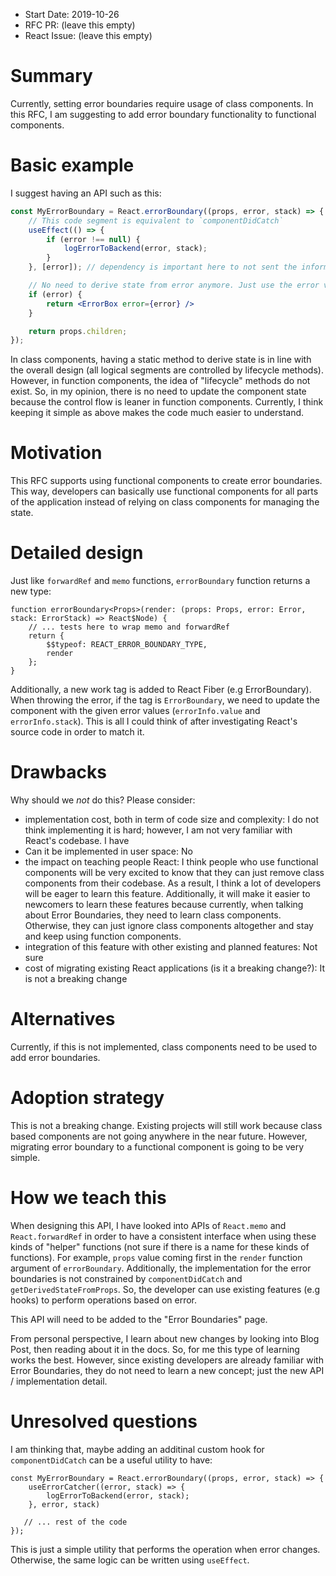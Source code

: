 - Start Date: 2019-10-26
- RFC PR: (leave this empty)
- React Issue: (leave this empty)

# Summary

Currently, setting error boundaries require usage of class components. In this RFC, I am suggesting to add error boundary functionality to functional components.

# Basic example

I suggest having an API such as this:

```jsx
const MyErrorBoundary = React.errorBoundary((props, error, stack) => {
    // This code segment is equivalent to `componentDidCatch`
    useEffect(() => {
        if (error !== null) {
            logErrorToBackend(error, stack);
        }
    }, [error]); // dependency is important here to not sent the information on every render

    // No need to derive state from error anymore. Just use the error value to do whatever you want
    if (error) {
        return <ErrorBox error={error} />
    }

    return props.children;
});
```

In class components, having a static method to derive state is in line with the overall design (all logical segments are controlled by lifecycle methods). However, in function components, the idea of "lifecycle" methods do not exist. So, in my opinion, there is no need to update the component state because the control flow is leaner in function components. Currently, I think keeping it simple as above makes the code much easier to understand. 

# Motivation

This RFC supports using functional components to create error boundaries. This way, developers can basically use functional components for all parts of the application instead of relying on class components for managing the state.

# Detailed design

Just like `forwardRef` and `memo` functions, `errorBoundary` function returns a new type:

```
function errorBoundary<Props>(render: (props: Props, error: Error, stack: ErrorStack) => React$Node) {
    // ... tests here to wrap memo and forwardRef
    return {
        $$typeof: REACT_ERROR_BOUNDARY_TYPE,
        render
    };
}
```

Additionally, a new work tag is added to React Fiber (e.g ErrorBoundary). When throwing the error, if the tag is `ErrorBoundary`, we need to update the component with the given error values (`errorInfo.value` and `errorInfo.stack`). This is all I could think of after investigating React's source code in order to match it.

# Drawbacks

Why should we *not* do this? Please consider:

- implementation cost, both in term of code size and complexity: I do not think implementing it is hard; however, I am not very familiar with React's codebase. I have 
- Can it be implemented in user space: No
- the impact on teaching people React: I think people who use functional components will be very excited to know that they can just remove class components from their codebase. As a result, I think a lot of developers will be eager to learn this feature. Additionally, it will make it easier to newcomers to learn these features because currently, when talking about Error Boundaries, they need to learn class components. Otherwise, they can just ignore class components altogether and stay and keep using function components.
- integration of this feature with other existing and planned features: Not sure
- cost of migrating existing React applications (is it a breaking change?): It is not a breaking change

# Alternatives

Currently, if this is not implemented, class components need to be used to add error boundaries.

# Adoption strategy

This is not a breaking change. Existing projects will still work because class based components are not going anywhere in the near future. However, migrating error boundary to a functional component is going to be very simple. 

# How we teach this

When designing this API, I have looked into APIs of `React.memo` and `React.forwardRef` in order to have a consistent interface when using these kinds of "helper" functions (not sure if there is a name for these kinds of functions). For example, `props` value coming first in the `render` function argument of `errorBoundary`. Additionally, the implementation for the error boundaries is not constrained by `componentDidCatch` and `getDerivedStateFromProps`. So, the developer can use existing features (e.g hooks) to perform operations based on error.

This API will need to be added to the "Error Boundaries" page.

From personal perspective, I learn about new changes by looking into Blog Post, then reading about it in the docs. So, for me this type of learning works the best. However, since existing developers are already familiar with Error Boundaries, they do not need to learn a new concept; just the new API / implementation detail.

# Unresolved questions

I am thinking that, maybe adding an additinal custom hook for `componentDidCatch` can be a useful utility to have:

```
const MyErrorBoundary = React.errorBoundary((props, error, stack) => {
    useErrorCatcher((error, stack) => {
        logErrorToBackend(error, stack);
    }, error, stack)

   // ... rest of the code
});
```

This is just a simple utility that performs the operation when error changes. Otherwise, the same logic can be written using `useEffect`.

